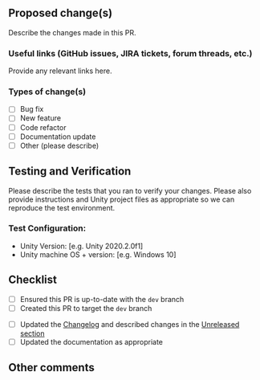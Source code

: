 ## Proposed change(s)

Describe the changes made in this PR.

### Useful links (GitHub issues, JIRA tickets, forum threads, etc.)

Provide any relevant links here.

### Types of change(s)

- [ ] Bug fix
- [ ] New feature
- [ ] Code refactor
- [ ] Documentation update
- [ ] Other (please describe)

## Testing and Verification

Please describe the tests that you ran to verify your changes. Please also provide instructions and Unity project files as appropriate so we can reproduce the test environment.

### Test Configuration:
- Unity Version: [e.g. Unity 2020.2.0f1]
- Unity machine OS + version: [e.g. Windows 10]

## Checklist
- [ ] Ensured this PR is up-to-date with the `dev` branch
- [ ] Created this PR to target the `dev` branch
<!-- - [ ] Followed the style guidelines as described in the [Contribution Guidelines](https://github.com/Unity-Technologies/VHACD/blob/main/CONTRIBUTING.md) -->
<!-- - [ ] Added tests that prove my fix is effective or that my feature works -->
<!-- - [ ] Increased the [test coverage criteria](https://github.com/Unity-Technologies/VHACD/blob/dev/.yamato/yamato-config.yml#L18) by 3% -->
- [ ] Updated the [Changelog](../CHANGELOG.md) and described changes in the [Unreleased section](../CHANGELOG.md#unreleased)
- [ ] Updated the documentation as appropriate

## Other comments